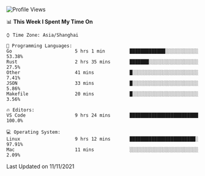 <!--START_SECTION:waka-->
![Profile Views](http://img.shields.io/badge/Profile%20Views-2-blue)

📊 **This Week I Spent My Time On** 

```text
⌚︎ Time Zone: Asia/Shanghai

💬 Programming Languages: 
Go                       5 hrs 1 min         █████████████░░░░░░░░░░░░   53.38% 
Rust                     2 hrs 35 mins       ███████░░░░░░░░░░░░░░░░░░   27.5% 
Other                    41 mins             █░░░░░░░░░░░░░░░░░░░░░░░░   7.41% 
JSON                     33 mins             █░░░░░░░░░░░░░░░░░░░░░░░░   5.86% 
Makefile                 20 mins             █░░░░░░░░░░░░░░░░░░░░░░░░   3.56%

🔥 Editors: 
VS Code                  9 hrs 24 mins       █████████████████████████   100.0%

💻 Operating System: 
Linux                    9 hrs 12 mins       ████████████████████████░   97.91% 
Mac                      11 mins             ░░░░░░░░░░░░░░░░░░░░░░░░░   2.09%

```


 Last Updated on 11/11/2021
<!--END_SECTION:waka-->
